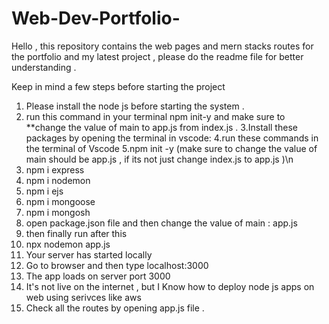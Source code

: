 # Web-Dev-Portfolio-
Hello , this repository contains the web pages and mern stacks routes for the portfolio and my latest project , please do the readme file for better understanding .  


Keep in mind a few steps before starting the project 
1. Please install the node js before starting the system .
2. run this command in your terminal npm init-y and make sure to **change the value of main to app.js from index.js .
3.Install these packages by opening the terminal in vscode:
4.run these commands in the terminal of Vscode
5.npm init -y (make sure to change the value of main should be app.js , if its not just change index.js to app.js )\n
6. npm i express   
7. npm i nodemon    
8. npm i ejs       
9. npm i mongoose
10. npm i mongosh
11. open package.json file and then change the value of main : app.js
12. then finally run after this
13. npx nodemon app.js
14. Your server has started locally
15. Go to browser and then type localhost:3000    
16. The app loads on server port 3000            
17. It's not live on the internet , but I Know how to deploy node js apps on web using serivces like aws
18.  Check all the routes by opening app.js file .                  

   
